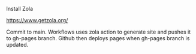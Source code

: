 Install Zola

https://www.getzola.org/

Commit to main. Workflows uses zola action to generate site
and pushes it to gh-pages branch. Github then deploys pages when gh-pages branch is updated. 

